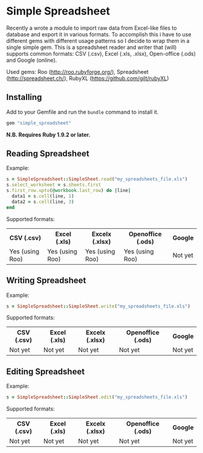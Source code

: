 # Simple Spreadsheet

Recently a wrote a module to import raw data from Excel-like files to database and export it in various formats. To accomplish this i have to use different gems with different usage patterns so I decide to wrap them in a single simple gem. This is a spreadsheet reader and writer that (will) supports common formats: CSV (.csv), Excel (.xls, .xlsx), Open-office (.ods) and Google (online).

Used gems: Roo (http://roo.rubyforge.org/), Spreadsheet (http://spreadsheet.ch/), RubyXL (https://github.com/gilt/rubyXL)

## Installing

Add to your Gemfile and run the `bundle` command to install it.

 ```ruby
 gem "simple_spreadsheet"
 ```
 
**N.B. Requires Ruby 1.9.2 or later.**

## Reading Spreadsheet

Example:

```ruby
s = SimpleSpreadsheet::SimpleSheet.read("my_spreadsheets_file.xls")
s.select_worksheet = s.sheets.first
s.first_row.upto(@workbook.last_row) do |line|
  data1 = s.cell(line, 1)
  data2 = s.cell(line, 3)
end
```

Supported formats:

<table>
  <tr>
    <th>CSV (.csv)</th>
    <th>Excel (.xls)</th>
    <th>Excelx (.xlsx)</th>
    <th>Openoffice (.ods)</th>
    <th>Google</th>
  </tr>
  <tr>
    <td>Yes (using Roo)</td>
    <td>Yes (using Roo)</td>
    <td>Yes (using Roo)</td>
    <td>Yes (using Roo)</td>
    <td>Not yet</td>
  </tr>
</table>



## Writing Spreadsheet

Example:

```ruby
s = SimpleSpreadsheet::SimpleSheet.write("my_spreadsheets_file.xls")
```

Supported formats:

<table>
  <tr>
    <th>CSV (.csv)</th>
    <th>Excel (.xls)</th>
    <th>Excelx (.xlsx)</th>
    <th>Openoffice (.ods)</th>
    <th>Google</th>
  </tr>
  <tr>
    <td>Not yet</td>
    <td>Not yet</td>
    <td>Not yet</td>
    <td>Not yet</td>
    <td>Not yet</td>
  </tr>
</table>

## Editing Spreadsheet

Example:

```ruby
s = SimpleSpreadsheet::SimpleSheet.edit("my_spreadsheets_file.xls")
```

Supported formats:

<table>
  <tr>
    <th>CSV (.csv)</th>
    <th>Excel (.xls)</th>
    <th>Excelx (.xlsx)</th>
    <th>Openoffice (.ods)</th>
    <th>Google</th>
  </tr>
  <tr>
    <td>Not yet</td>
    <td>Not yet</td>
    <td>Not yet</td>
    <td>Not yet</td>
    <td>Not yet</td>
  </tr>
</table>

